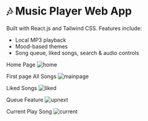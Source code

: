 # 🎶 Music Player Web App
Built with React.js and Tailwind CSS. Features include:
- Local MP3 playback
- Mood-based themes
- Song queue, liked songs, search & audio controls

Home Page
![home](https://github.com/user-attachments/assets/753d2c78-3324-4d9b-9f84-69aa25baeb00)

First page All Songs
![mainpage](https://github.com/user-attachments/assets/e7dcbfab-21d7-4dde-a79b-d835d4d41999)

Liked Songs
![liked](https://github.com/user-attachments/assets/a50dfb5a-c26f-4cbc-8417-cbec7b217de0)

Queue Feature
![upnext](https://github.com/user-attachments/assets/dcab4f76-5131-40f6-8599-ddaafdcbe321)

Current Play Song
![current](https://github.com/user-attachments/assets/4cfed0ef-109c-4ad6-b0ac-8e955dcb7305)





